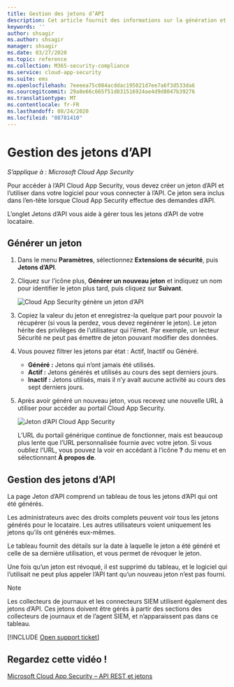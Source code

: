 ```yaml
---
title: Gestion des jetons d’API
description: Cet article fournit des informations sur la génération et la gestion des jetons d’API pour Cloud App Security.
keywords: ''
author: shsagir
ms.author: shsagir
manager: shsagir
ms.date: 03/27/2020
ms.topic: reference
ms.collection: M365-security-compliance
ms.service: cloud-app-security
ms.suite: ems
ms.openlocfilehash: 7eeeea75c084acddac195021d7ee7a6f3d533da6
ms.sourcegitcommit: 29a8e66c665f51d831516924ae4d9d8047b39276
ms.translationtype: MT
ms.contentlocale: fr-FR
ms.lasthandoff: 08/24/2020
ms.locfileid: "88781410"
---
```

# <a name="managing-api-tokens"></a>Gestion des jetons d’API

*S’applique à : Microsoft Cloud App Security*

Pour accéder à l’API Cloud App Security, vous devez créer un jeton d’API et l’utiliser dans votre logiciel pour vous connecter à l’API. Ce jeton sera inclus dans l’en-tête lorsque Cloud App Security effectue des demandes d’API.

L’onglet Jetons d’API vous aide à gérer tous les jetons d’API de votre locataire.

## <a name="generate-a-token"></a>Générer un jeton

1. Dans le menu **Paramètres**, sélectionnez **Extensions de sécurité**, puis **Jetons d’API**.

2. Cliquez sur l’icône plus, **Générer un nouveau jeton** et indiquez un nom pour identifier le jeton plus tard, puis cliquez sur **Suivant**.

    ![Cloud App Security génère un jeton d’API](media/api-token-gen.png)

3. Copiez la valeur du jeton et enregistrez-la quelque part pour pouvoir la récupérer (si vous la perdez, vous devez regénérer le jeton). Le jeton hérite des privilèges de l’utilisateur qui l’émet. Par exemple, un lecteur Sécurité ne peut pas émettre de jeton pouvant modifier des données.

4. Vous pouvez filtrer les jetons par état : Actif, Inactif ou Généré.

    - **Généré :** Jetons qui n’ont jamais été utilisés.
    - **Actif :** Jetons générés et utilisés au cours des sept derniers jours.
    - **Inactif :** Jetons utilisés, mais il n’y avait aucune activité au cours des sept derniers jours.

5. Après avoir généré un nouveau jeton, vous recevez une nouvelle URL à utiliser pour accéder au portail Cloud App Security.

    ![Jeton d’API Cloud App Security](media/generate-api-token.png)

    L’URL du portail générique continue de fonctionner, mais est beaucoup plus lente que l’URL personnalisée fournie avec votre jeton. Si vous oubliez l’URL, vous pouvez la voir en accédant à l’icône **?** du menu et en sélectionnant **À propos de**.

## <a name="api-token-management"></a>Gestion des jetons d’API

La page Jeton d’API comprend un tableau de tous les jetons d’API qui ont été générés.

Les administrateurs avec des droits complets peuvent voir tous les jetons générés pour le locataire. Les autres utilisateurs voient uniquement les jetons qu’ils ont générés eux-mêmes.

Le tableau fournit des détails sur la date à laquelle le jeton a été généré et celle de sa dernière utilisation, et vous permet de révoquer le jeton.

Une fois qu’un jeton est révoqué, il est supprimé du tableau, et le logiciel qui l’utilisait ne peut plus appeler l’API tant qu’un nouveau jeton n’est pas fourni.

> [!NOTE]
> Les collecteurs de journaux et les connecteurs SIEM utilisent également des jetons d’API. Ces jetons doivent être gérés à partir des sections des collecteurs de journaux et de l’agent SIEM, et n’apparaissent pas dans ce tableau.

[!INCLUDE [Open support ticket](includes/support.md)]

## <a name="check-out-this-video"></a>Regardez cette vidéo !

[Microsoft Cloud App Security – API REST et jetons](https://channel9.msdn.com/Shows/Microsoft-Security/Microsoft-Cloud-App-Security--REST-APIs-and-Tokens)
